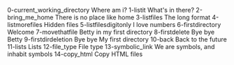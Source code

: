 0-current_working_directory Where am i?
1-listit What's in there?
2-bring_me_home There is no place like home
3-listfiles The long format
4-listmorefiles Hidden files
5-listfilesdigitonly I love numbers
6-firstdirectory Welcome
7-movethatfile  Betty in my first directory
8-firstdelete Bye bye Betty
9-firstdirdeletion Bye bye My first directory
10-back Back to the future
11-lists Lists
12-file_type File type
13-symbolic_link We are symbols, and inhabit symbols
14-copy_html Copy HTML files
